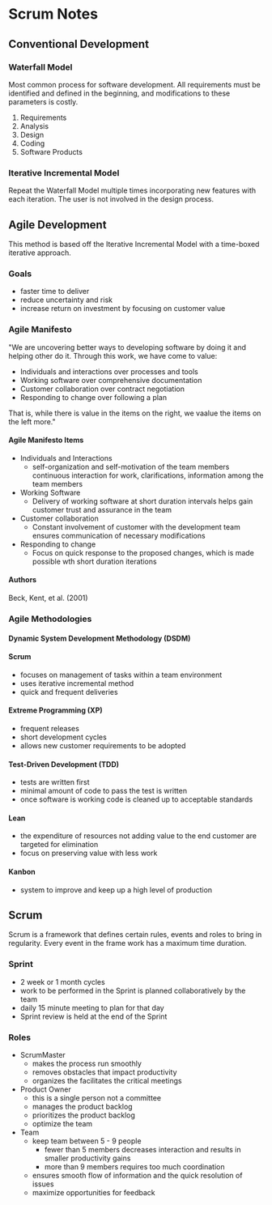 # Scrum Notes

## Conventional Development

### Waterfall Model

Most common process for software development.  All requirements must be 
identified and defined in the beginning, and modifications to these 
parameters is costly.

  1. Requirements
  1. Analysis
  1. Design
  1. Coding
  1. Software Products

### Iterative Incremental Model

Repeat the Waterfall Model multiple times incorporating new features with 
each iteration.  The user is not involved in the design process.

## Agile Development

This method is based off the Iterative Incremental Model with a time-boxed 
iterative approach.

### Goals

  - faster time to deliver
  - reduce uncertainty and risk
  - increase return on investment by focusing on customer value

### Agile Manifesto
"We are uncovering better ways to developing software by doing it and 
helping other do it.  Through this work, we have come to value:

  - Individuals and interactions over processes and tools
  - Working software over comprehensive documentation
  - Customer collaboration over contract negotiation
  - Responding to change over following a plan

That is, while there is value in the items on the right, we vaalue the items
 on the left more."

#### Agile Manifesto Items
  - Individuals and Interactions
    - self-organization and self-motivation of the team members continuous
    interaction for work, clarifications, information among the team members
  - Working Software
    - Delivery of working software at short duration intervals helps gain 
    customer trust and assurance in the team
  - Customer collaboration
    - Constant involvement of customer with the development team ensures 
    communication of necessary modifications
  - Responding to change
    - Focus on quick response to the proposed changes, which is made 
    possible wth short duration iterations

#### Authors
Beck, Kent, et al. (2001)

### Agile Methodologies

#### Dynamic System Development Methodology (DSDM)

#### Scrum

  - focuses on management of tasks within a team environment
  - uses iterative incremental method
  - quick and frequent deliveries
  
#### Extreme Programming (XP)

  - frequent releases
  - short development cycles
  - allows new customer requirements to be adopted

#### Test-Driven Development (TDD)

  - tests are written first
  - minimal amount of code to pass the test is written
  - once software is working code is cleaned up to acceptable standards

#### Lean

  - the expenditure of resources not adding value to the end customer are 
  targeted for elimination
  - focus on preserving value with less work
  
#### Kanbon

  - system to improve and keep up a high level of production

## Scrum
Scrum is a framework that defines certain rules, events and roles to bring 
in regularity.  Every event in the frame work has a maximum time duration.

### Sprint

  - 2 week or 1 month cycles
  - work to be performed in the Sprint is planned collaboratively by the team
  - daily 15 minute meeting to plan for that day
  - Sprint review is held at the end of the Sprint

### Roles
  - ScrumMaster
    - makes the process run smoothly
    - removes obstacles that impact productivity
    - organizes the facilitates the critical meetings
  - Product Owner
    - this is a single person not a committee
    - manages the product backlog
    - prioritizes the product backlog
    - optimize the team
  - Team
    - keep team between 5 - 9 people
      - fewer than 5 members decreases interaction and results in smaller 
      productivity gains
      - more than 9 members requires too much coordination
    - ensures smooth flow of information and the quick resolution of issues
    - maximize opportunities for feedback
